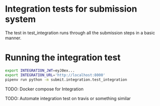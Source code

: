 Integration tests for submission system
============================

The test in test_integration runs through all the submission steps in
a basic manner.

Running the integration test
============================

``` bash
export INTEGRATION_JWT=eyJ0ex...
export INTEGRATION_URL='http://localhost:8000'
pipenv run python -m submit.integration.test_integration
```

TODO: Docker compose for Integration

TODO: Automate integration test on travis or something similar 

